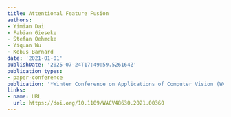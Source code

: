 ```yaml
---
title: Attentional Feature Fusion
authors:
- Yimian Dai
- Fabian Gieseke
- Stefan Oehmcke
- Yiquan Wu
- Kobus Barnard
date: '2021-01-01'
publishDate: '2025-07-24T17:49:59.526164Z'
publication_types:
- paper-conference
publication: '*Winter Conference on Applications of Computer Vision (WACV)*'
links:
- name: URL
  url: https://doi.org/10.1109/WACV48630.2021.00360
---
```

